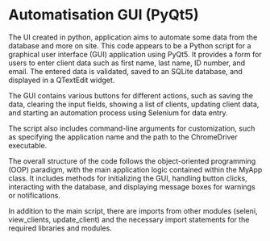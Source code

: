 # Automatisation GUI (PyQt5)
The UI created in python, application aims to automate some data from the database and more on site.
This code appears to be a Python script for a graphical user interface (GUI) application using PyQt5. It provides a form for users to enter client data such as first name, last name, ID number, and email. The entered data is validated, saved to an SQLite database, and displayed in a QTextEdit widget.

The GUI contains various buttons for different actions, such as saving the data, clearing the input fields, showing a list of clients, updating client data, and starting an automation process using Selenium for data entry.

The script also includes command-line arguments for customization, such as specifying the application name and the path to the ChromeDriver executable.

The overall structure of the code follows the object-oriented programming (OOP) paradigm, with the main application logic contained within the MyApp class. It includes methods for initializing the GUI, handling button clicks, interacting with the database, and displaying message boxes for warnings or notifications.

In addition to the main script, there are imports from other modules (seleni, view_clients, update_client) and the necessary import statements for the required libraries and modules.
